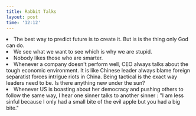 ```yaml
---
title: Rabbit Talks
layout: post
time: '12:12'
---
```


<li>The best way to predict future is to create it. But is is the thing only God can do.</li>

<li>We see what we want to see which is why we are stupid.</li>

<li>Nobody likes those who are smarter.</li>

<li>Whenever a company doesn't perform well, CEO always talks about the tough economic environment. 
It is like Chinese leader always blame foreign separatist forces intrigue riots in China. 
Being tactical is the exact way leaders need to be. Is there anything new under the sun?</li>

<li>Whenever US is boasting about her democracy and pushing others to follow the same way, I hear one 
sinner talks to another sinner : "I am less sinful because I only had a small bite of the evil apple but you had a big bite." </li>
